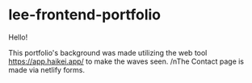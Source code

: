 # lee-frontend-portfolio
Hello!

This portfolio's background was made utilizing the web tool https://app.haikei.app/ to make the waves seen.
/nThe Contact page is made via netlify forms.

